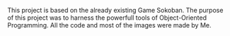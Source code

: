 This project is based on the already existing Game Sokoban.
The purpose of this project was to harness the powerfull tools of Object-Oriented Programming.
All the code and most of the images were made by Me.
